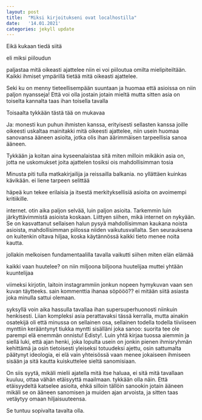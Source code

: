 ```yaml
---
layout: post
title:  "Miksi kirjoitukseni ovat localhostilla"
date:   '14.01.2021'
categories: jekyll update
---
```


Eikä kukaan tiedä siitä

eli miksi piiloudun

paljastaa mitä oikeasti ajattelee niin ei voi piiloutua omilta mielipiteiltään. Kaikki ihmiset ympärillä tietää mitä oikeasti ajattelee.

Seki ku on menny tieteellisempään suuntaan ja huomaa että asioissa on niin paljon nyansseja! Että voi olla jostain jotain mieltä mutta sitten asia on toiselta kannalta taas ihan toisella tavalla

Toisaalta tykkään tästä tää on mukavaa

Ja: monesti kun puhun ihmisten kanssa, erityisesti sellasten kanssa joille oikeesti uskaltaa mainitakki mitä oikeesti ajattelee, niin usein huomaa sanovansa ääneen asioita, jotka olis ihan äärimmäisen tarpeellisia sanoa ääneen.

Tykkään ja koitan aina kyseenalaistaa sitä miten milloin mikäkin asia on, jotta ne uskomukset joita ajattelen tosiksi ois mahdollisimman tosia

Minusta piti tulla matkakirjailija ja reissailla balkania. no yllättäen kuinkas kävikään. ei liene tarpeen selittää

häpeä
kun tekee erilaisia ja itsestä merkityksellisiä asioita on avoimempi kritiikille.

internet.
otin aika paljon selvää, luin paljon asioita. Tarkemmin luin järkyttävimmistä asioista koskaan. Liittyen siihen, mikä internet on nykyään. Se on kasvattanut sellaisen halun pysyä mahdollisimman kaukana noista asioista, mahdollisimman piilossa niiden vaikutusvallalta. Sen seurauksena on kuitenkin oltava hiljaa, koska käytännössä kaikki tieto menee noita kautta.

jollakin melkoisen fundamentaalilla tavalla vaikutti siihen miten elän elämää

kaikki vaan huutelee? on niin miljoona biljoona huutelijaa muttei yhtään kuuntelijaa

viimeksi kirjotin, laitoin instagrammiin jonkun nopeen hymykuvan vaan sen kuvan täytteeks. sain kommenttia ihanaa söpööö?? ei mitään siitä asiasta joka minulla sattui olemaan.

syksyllä voin aika hassulla tavallaa ihan supersuperhuonosti niinkuin henkisesti. Liian kompleksi asia perattavaksi tässä kerralla, mutta ainakin osatekijä oli että minussa on sellainen osa, sellainen todella todella tiiviiseen mynttiin kerääntynyt tiukka myntti sisälläni joka sanoo: suorita tee ole parempi elä enemmän onnistu! Edisty!. Luin yhtä kirjaa tuossa aiemmin ja siellä luki, että ajan henki, joka lopulta usein on jonkin pienen ihmisryhmän kehittämä ja osin tietoisesti yleiseksi totuudeksi ajettu, osin sattumalta päätynyt ideologia, ei elä vain yhteisössä vaan menee jokaiseen ihmiseen sisään ja sitä kautta kuiskuttelee sieltä sanomisiaan.

On siis syytä, mikäli mielii ajatella mitä itse haluaa, ei sitä mitä tavallaan kuuluu, ottaa vähän etäisyyttä maailmaan. tykkään olla näin. Että etäisyydeltä katselee asioita, ehkä silloin tällöin sanookin jotain ääneen mikäli se on ääneen sanomisen ja muiden ajan arvoista, ja sitten taas vetäytyy omaan hiljaisuuteensa.

Se tuntuu sopivalta tavalta olla.